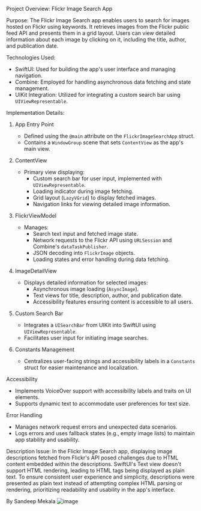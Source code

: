 Project Overview: Flickr Image Search App 

Purpose:
The Flickr Image Search app enables users to search for images hosted on Flickr using keywords. It retrieves images from the Flickr public feed API and presents them in a grid layout. Users can view detailed information about each image by clicking on it, including the title, author, and publication date.

Technologies Used:
- SwiftUI: Used for building the app's user interface and managing navigation.
- Combine: Employed for handling asynchronous data fetching and state management.
- UIKit Integration: Utilized for integrating a custom search bar using `UIViewRepresentable`.


Implementation Details:

1. App Entry Point
   - Defined using the `@main` attribute on the `FlickrImageSearchApp` struct.
   - Contains a `WindowGroup` scene that sets `ContentView` as the app's main view.

2. ContentView
   - Primary view displaying:
     - Custom search bar for user input, implemented with `UIViewRepresentable`.
     - Loading indicator during image fetching.
     - Grid layout (`LazyVGrid`) to display fetched images.
     - Navigation links for viewing detailed image information.

3. FlickrViewModel
   - Manages:
     - Search text input and fetched image state.
     - Network requests to the Flickr API using `URLSession` and Combine's `dataTaskPublisher`.
     - JSON decoding into `FlickrImage` objects.
     - Loading states and error handling during data fetching.

4. ImageDetailView
   - Displays detailed information for selected images:
     - Asynchronous image loading (`AsyncImage`).
     - Text views for title, description, author, and publication date.
     - Accessibility features ensuring content is accessible to all users.

5. Custom Search Bar
   - Integrates a `UISearchBar` from UIKit into SwiftUI using `UIViewRepresentable`.
   - Facilitates user input for initiating image searches.

6. Constants Management
   - Centralizes user-facing strings and accessibility labels in a `Constants` struct for easier maintenance and localization.

Accessibility
- Implements VoiceOver support with accessibility labels and traits on UI elements.
- Supports dynamic text to accommodate user preferences for text size.

Error Handling
- Manages network request errors and unexpected data scenarios.
- Logs errors and uses fallback states (e.g., empty image lists) to maintain app stability and usability.

Description Issue:
In the Flickr Image Search app, displaying image descriptions fetched from Flickr's API posed challenges due to HTML content embedded within the descriptions. SwiftUI's Text view doesn't support HTML rendering, leading to HTML tags being displayed as plain text. To ensure consistent user experience and simplicity, descriptions were presented as plain text instead of attempting complex HTML parsing or rendering, prioritizing readability and usability in the app's interface.


By 
Sandeep Mekala
![image](https://github.com/SandeepM18/FlickerImageSearch/assets/173959773/e7b0be83-946f-403c-ba0e-4dc127deccbd)
